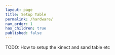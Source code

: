 ```yaml
---
layout: page
title: Setup Table
permalink: /hardware/
nav_order: 1
has_children: true
published: false
---
```


TODO: How to setup the kinect and sand table etc
